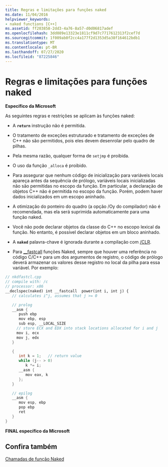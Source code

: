 ```yaml
---
title: Regras e limitações para funções naked
ms.date: 11/04/2016
helpviewer_keywords:
- naked functions [C++]
ms.assetid: ff203858-2dd3-4a76-8a57-d0d06817adef
ms.openlocfilehash: 3dd089e13323e1811cf9d7c7717612313f2cef7d
ms.sourcegitcommit: 1f009ab0f2cc4a177f2d1353d5a38f164612bdb1
ms.translationtype: MT
ms.contentlocale: pt-BR
ms.lasthandoff: 07/27/2020
ms.locfileid: "87225846"
---
```

# <a name="rules-and-limitations-for-naked-functions"></a>Regras e limitações para funções naked

**Específico da Microsoft**

As seguintes regras e restrições se aplicam às funções naked:

- A **`return`** instrução não é permitida.

- O tratamento de exceções estruturado e tratamento de exceções de C++ não são permitidos, pois eles devem desenrolar pelo quadro de pilhas.

- Pela mesma razão, qualquer forma de `setjmp` é proibida.

- O uso da função `_alloca` é proibido.

- Para assegurar que nenhum código de inicialização para variáveis locais apareça antes da sequência de prólogo, variáveis locais inicializadas não são permitidas no escopo da função. Em particular, a declaração de objetos C++ não é permitida no escopo da função. Porém, podem haver dados inicializados em um escopo aninhado.

- A otimização do ponteiro do quadro (a opção /Oy do compilador) não é recomendada, mas ela será suprimida automaticamente para uma função naked.

- Você não pode declarar objetos da classe do C++ no escopo lexical da função. No entanto, é possível declarar objetos em um bloco aninhado.

- A **`naked`** palavra-chave é ignorada durante a compilação com [/CLR](../build/reference/clr-common-language-runtime-compilation.md).

- Para [__fastcall](../cpp/fastcall.md) funções Naked, sempre que houver uma referência no código C/C++ para um dos argumentos de registro, o código de prólogo deverá armazenar os valores desse registro no local da pilha para essa variável. Por exemplo:

```cpp
// nkdfastcl.cpp
// compile with: /c
// processor: x86
__declspec(naked) int __fastcall  power(int i, int j) {
   // calculates i^j, assumes that j >= 0

   // prolog
   __asm {
      push ebp
      mov ebp, esp
      sub esp, __LOCAL_SIZE
     // store ECX and EDX into stack locations allocated for i and j
     mov i, ecx
     mov j, edx
   }

   {
      int k = 1;   // return value
      while (j-- > 0)
         k *= i;
      __asm {
         mov eax, k
      };
   }

   // epilog
   __asm {
      mov esp, ebp
      pop ebp
      ret
   }
}
```

**FINAL específico da Microsoft**

## <a name="see-also"></a>Confira também

[Chamadas de função Naked](../cpp/naked-function-calls.md)
